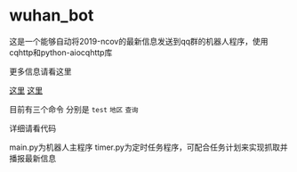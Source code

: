 # wuhan_bot

这是一个能够自动将2019-ncov的最新信息发送到qq群的机器人程序，使用cqhttp和python-aiocqhttp库

更多信息请看这里

[这里](https://github.com/richardchien/python-aiocqhttp?tdsourcetag=s_pctim_aiomsg)
[这里](https://github.com/richardchien/coolq-http-api)

目前有三个命令 分别是 `test` `地区` `查询`

详细请看代码

main.py为机器人主程序
timer.py为定时任务程序，可配合任务计划来实现抓取并播报最新信息